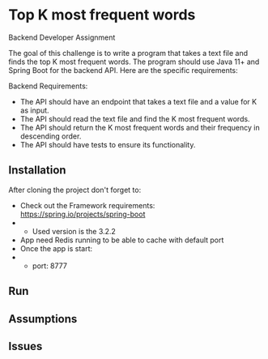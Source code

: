 #  Top K most frequent words

Backend Developer Assignment

The goal of this challenge is to write a program that takes a text file and finds the top K most frequent words. The program should use Java 11+ and Spring Boot for the backend API. Here are the specific requirements:

Backend Requirements:

- The API should have an endpoint that takes a text file and a value for K as input.
- The API should read the text file and find the K most frequent words.
- The API should return the K most frequent words and their frequency in descending order.
- The API should have tests to ensure its functionality.

## Installation

After cloning the project don't forget to:
- Check out the Framework requirements: https://spring.io/projects/spring-boot
- - Used version is the 3.2.2 
- App need Redis running to be able to cache with default port 
- Once the app is start:
-  - port: 8777

## Run


## Assumptions


## Issues

